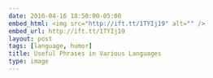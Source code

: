 ```yaml
---
date: 2016-04-16 18:50:00-05:00
embed_html: <img src="http://ift.tt/1TYIj19" alt="" />
embed_url: http://ift.tt/1TYIj19
layout: post
tags: [language, humor]
title: Useful Phrases in Various Languages
type: image
---
```

<img src="http://ift.tt/1TYIj19" alt="" />

